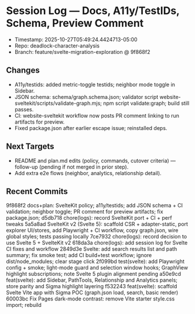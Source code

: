 # Session Log — Docs, A11y/TestIDs, Schema, Preview Comment

- Timestamp: 2025-10-27T05:49:24.4424713-05:00
- Repo: deadlock-character-analysis
- Branch: feature/svelte-migration-exploration @ 9f868f2

## Changes
- A11y/testids: added metric-toggle testids; neighbor mode toggle in Sidebar.
- JSON schema: schema/graph.schema.json; validator script website-sveltekit/scripts/validate-graph.mjs; npm script validate:graph; build still passes.
- CI: website-sveltekit workflow now posts PR comment linking to run artifacts for preview.
- Fixed package.json after earlier escape issue; reinstalled deps.

## Next Targets
- README and plan.md edits (policy, commands, cutover criteria) — follow-up (pending if not merged in prior step).
- Add extra e2e flows (neighbor, analytics, relationship detail).

## Recent Commits
9f868f2 docs+plan: SvelteKit policy; a11y/testids; add JSON schema + CI validation; neighbor toggle; PR comment for preview artifacts; fix package.json; d5db718 chore(logs): record SvelteKit port + CI + perf tweaks 5a5a8ad SvelteKit v2 (Svelte 5): scaffold CSR + adapter-static, port explorer UI/stores, add Playwright + CI workflow, copy graph.json, wire global styles; tests passing locally 7ce7932 chore(logs): record decision to use Svelte 5 + SvelteKit v2 618da3a chore(logs): add session log for Svelte CI fixes and workflow 2849d3e Svelte: add search results list and path summary; fix smoke test; add CI build+test workflow; ignore dist/node_modules; clear stage click 2f099bd test(svelte): add Playwright config + smoke; light-mode guard and selection window hooks; GraphView highlight subscriptions; note Svelte 5 plugin alignment pending a50e9cd feat(svelte): add Sidebar, PathTools, Relationship and Analytics panels; store parity and Sigma highlight layering f532243 feat(svelte): scaffold Svelte Vite app with Sigma POC (graph.json load, search, basic render) 60003bc Fix Pages dark-mode contrast: remove Vite starter style.css import; rebuild

